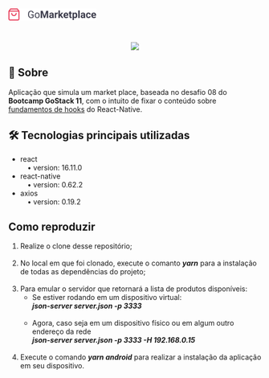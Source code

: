 <h1>
<img src="src/assets/logo.png">
</h1>
<br />

<div style="text-align: center">
  <img src="src/assets/GoMarket.gif" style="width: 35%;">
</div>



## 💬 Sobre
Aplicação que simula um market place, baseada no desafio 08 do **Bootcamp GoStack 11**, com o intuito de fixar o conteúdo sobre <u>fundamentos de hooks</u> do React-Native.

## :hammer_and_wrench: Tecnologias principais utilizadas
<ul>
  <li>
  react<br>
  &emsp;&bull; version: 16.11.0
  </li>
  <li>
  react-native<br>
  &emsp;&bull; version: 0.62.2
  </li>
  <li>
  axios<br>
  &emsp;&bull; version: 0.19.2
  </li>
</ul>

## Como reproduzir

<ol>
  <li>Realize o clone desse repositório;</li><br>
  <li>No local em que foi clonado, execute o comanto <i><b>yarn</b></i> para a instalação de todas as dependências do projeto;</li><br>
  <li>Para emular o servidor que retornará a lista de produtos disponíveis:
    &emsp;
    <ul>
      <li>
      Se estiver rodando em um dispositivo virtual:<br>
      <b><i>json-server server.json -p 3333</i></b>
      </li><br>
      <li>
      Agora, caso seja em um dispositivo físico ou em algum outro endereço da rede<br>
      <b><i>json-server server.json -p 3333 -H 192.168.0.15</i></b>
      </li>
    </ul>
  </li><br>
  <li>Execute o comando <b><i>yarn android</i></b> para realizar a instalação da aplicação em seu dispositivo.</li>
</ol>

